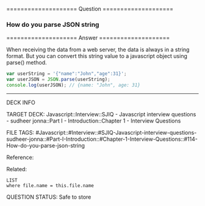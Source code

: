 ==================== Question ====================  

### How do you parse JSON string  

==================== Answer ====================  

When receiving the data from a web server, the data is always in a string
format. But you can convert this string value to a javascript object using
parse() method.

```javascript
var userString = '{"name":"John","age":31}';
var userJSON = JSON.parse(userString);
console.log(userJSON); // {name: "John", age: 31}
```

---

DECK INFO

TARGET DECK: Javascript::Interview::SJIQ - Javascript interview questions -
sudheer jonna::Part I - Introduction::Chapter 1 - Interview Questions

FILE TAGS:
#Javascript::#Interview::#SJIQ-Javascript-interview-questions-sudheer-jonna::#Part-I-Introduction::#Chapter-1-Interview-Questions::#114-How-do-you-parse-json-string

Reference:

Related:

```dataview
LIST
where file.name = this.file.name
```

QUESTION STATUS: Safe to store
